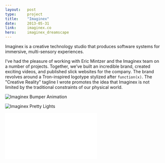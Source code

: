 ```yaml
---
layout:   post
type:     project
title:    "Imaginex"
date:     2013-05-31
link:     imaginex.co
hero:     imaginex_dreamscape
---
```


Imaginex is a creative technology studio that produces software systems for immersive, multi-sensory experiences.

I’ve had the pleasure of working with Eric Mintzer and the Imaginex team on a number of projects. Together, we’ve built an incredible brand, created exciting videos, and published slick websites for the company. The brand revolves around a Tron-inspired logotype stylized after `function(x)`. The "Creative Reality" tagline I wrote promotes the idea that Imaginex is not limited by the traditional constraints of our physical world.

![Imaginex Bumper Animation](/img/imaginex_bumper.gif)

![Imaginex Pretty Lights](/img/imaginex_pretty-lights.png)

<div class="embed-container">
  <div class="embed">
    <iframe src="//player.vimeo.com/video/67373009?title=0&amp;byline=0&amp;portrait=0&amp;color=78ffff" frameborder="0" webkitallowfullscreen mozallowfullscreen allowfullscreen></iframe>
  </div>
</div>

